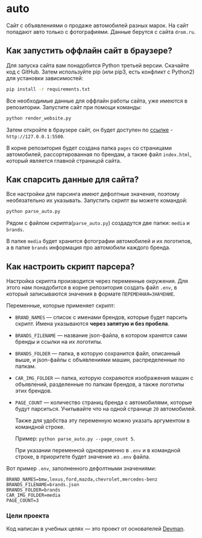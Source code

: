 # auto
Сайт с объявлениями о продаже автомобилей разных марок.
На сайт попадают авто только с фотографиями.
Данные берутся с сайта `drom.ru`.

## Как запустить оффлайн сайт в браузере?
Для запуска сайта вам понадобится Python третьей версии.
Скачайте код с GitHub. Затем используйте pip (или pip3, есть конфликт с Python2) для установки зависимостей:
```sh
pip install -r requirements.txt
```
Все необходимые данные для оффлайн работы сайта, уже имеются в репозитории.
Запустите сайт при помощи команды:
```sh
python render_website.py
```
Затем откройте в браузере сайт, он будет доступен по [ссылке](http://127.0.0.1:5500) - `http://127.0.0.1:5500`.

В корне репозитория будет создана папка `pages` со страницами автомобилей, рассортированная по брендам, а также файл `index.html`, который является главной страницой сайта.
## Как спарсить данные для сайта?
Все настройки для парсинга имеют дефолтные значения, поэтому необязательно их указывать.
Запустить скрипт вы можете командой:
```sh
python parse_auto.py
```
Рядом с файлом скрипта(`parse_auto.py`) создадутся две папки: `media` и `brands`.

В папке `media` будет хранится фотографии автомобилей и их логотипов, а в папке `brands` информация про автомобили каждого бренда.
## Как настроить скрипт парсера?
Настройка скрипта производится через переменные окружения.
Для этого нам понадобится в корне репозитория создать файл `.env`, в который записываются значения в формате `ПЕРЕМЕННАЯ=ЗНАЧЕНИЕ`.

Переменные, которые применяет скрипт:
- `BRAND_NAMES` — список с именами брендов, которые будет парсить скрипт. Имена указываются **через запятую и без пробела**.
- `BRANDS_FILENAME` — название json-файла, в котором хранятся сами бренды и ссылки  на их логотипы.
- `BRANDS_FOLDER` — папка, в которую сохранится файл, описанный выше, и json-файлы с объявлениями машин, распределенные по папкам.
- `CAR_IMG_FOLDER` — папка, которую сохраяются изображения машин с объявлений, разделенные по папкам брендов, а также логотипы этих брендов.
- `PAGE_COUNT` — количество страниц бренда с автомобилями, которые будут парситься. Учитывайте что на одной странице `20` автомобилей.

    Также для удобства эту переменную можно указать аргументом в командной строке. 

    Пример:  `python parse_auto.py --page_count 5`.

    При указании переменной одновременно в `.env` и в командной строке, в приоритете 
    будет значение из `.env` файла.

Вот пример `.env`, заполненного дефолтными значениями:
```
BRAND_NAMES=bmw,lexus,ford,mazda,chevrolet,mercedes-benz
BRANDS_FILENAME=brands.json
BRANDS_FOLDER=brands
CAR_IMG_FOLDER=media
PAGE_COUNT=3
```
### Цели проекта
Код написан в учебных целях — это проект от основателей [Devman](https://dvmn.org).

